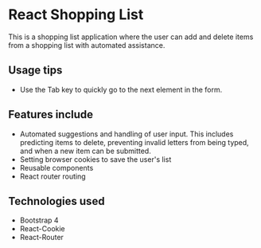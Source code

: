 # React Shopping List

This is a shopping list application where the user can add and delete items from a shopping list
with automated assistance.

## Usage tips
  - Use the Tab key to quickly go to the next element in the form.


## Features include
  - Automated suggestions and handling of user input. This includes predicting items to delete, preventing invalid letters from being typed, and when a new item can be submitted.
  - Setting browser cookies to save the user's list
  - Reusable components
  - React router routing

## Technologies used

  - Bootstrap 4
  - React-Cookie
  - React-Router
